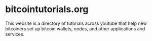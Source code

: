 # bitcointutorials.org
This website is a directory of tutorials across youtube that help new bitcoiners set up bitcoin wallets, nodes, and other applications and services.
